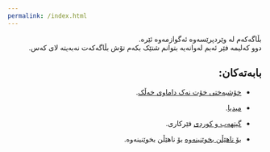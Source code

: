 ```yaml
---
permalink: /index.html
---
```


<div dir="rtl">
بڵاگەکەم لە وێردپرێسەوە ئەگوازمەوە ئێرە.
<br/>
دوو کەلیمە فێر ئەبم لەوانەیە بتوانم شتێک بکەم تۆش بڵاگەکەت نەبەیتە لای کەس.
<br/>

بابەتەکان:
- 

* [خۆشبەختی خۆت نەک داماوی خەڵک](https://layik.github.io/blogku/خۆت).

* [میدیا](https://layik.github.io/blogku/میدیا).

* [گیتهەب و کوردی](https://layik.github.io/blogku/گیتهەب) فێرکاری.

* [بۆ ناهێڵن بخوێنینەوە](https://layik.github.io/blogku/بۆ%20ناهێڵن%20بخوێنینەوە) بۆ ناهێڵن بخوێنینەوە.


</div>
